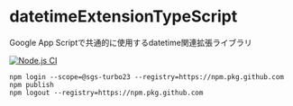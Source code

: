 # datetimeExtensionTypeScript
Google App Scriptで共通的に使用するdatetime関連拡張ライブラリ

[![Node.js CI](https://github.com/sgs-turbo23/datetimeExtensionTypeScript/actions/workflows/node-ci.yml/badge.svg?branch=main&event=push)](https://github.com/sgs-turbo23/datetimeExtensionTypeScript/actions/workflows/node-ci.yml)

```
npm login --scope=@sgs-turbo23 --registry=https://npm.pkg.github.com
npm publish
npm logout --registry=https://npm.pkg.github.com
```